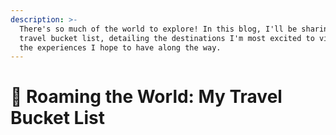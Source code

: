 ```yaml
---
description: >-
  There's so much of the world to explore! In this blog, I'll be sharing my
  travel bucket list, detailing the destinations I'm most excited to visit and
  the experiences I hope to have along the way.
---
```


# 🌅 Roaming the World: My Travel Bucket List

